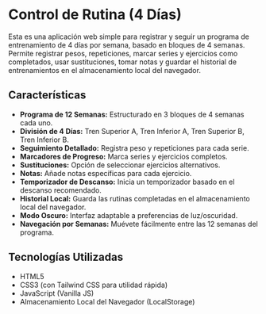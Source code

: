 # Control de Rutina (4 Días)

Esta es una aplicación web simple para registrar y seguir un programa de entrenamiento de 4 días por semana, basado en bloques de 4 semanas. Permite registrar pesos, repeticiones, marcar series y ejercicios como completados, usar sustituciones, tomar notas y guardar el historial de entrenamientos en el almacenamiento local del navegador.

## Características

* **Programa de 12 Semanas:** Estructurado en 3 bloques de 4 semanas cada uno.
* **División de 4 Días:** Tren Superior A, Tren Inferior A, Tren Superior B, Tren Inferior B.
* **Seguimiento Detallado:** Registra peso y repeticiones para cada serie.
* **Marcadores de Progreso:** Marca series y ejercicios completos.
* **Sustituciones:** Opción de seleccionar ejercicios alternativos.
* **Notas:** Añade notas específicas para cada ejercicio.
* **Temporizador de Descanso:** Inicia un temporizador basado en el descanso recomendado.
* **Historial Local:** Guarda las rutinas completadas en el almacenamiento local del navegador.
* **Modo Oscuro:** Interfaz adaptable a preferencias de luz/oscuridad.
* **Navegación por Semanas:** Muévete fácilmente entre las 12 semanas del programa.

## Tecnologías Utilizadas

* HTML5
* CSS3 (con Tailwind CSS para utilidad rápida)
* JavaScript (Vanilla JS)
* Almacenamiento Local del Navegador (LocalStorage)

